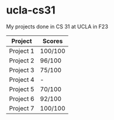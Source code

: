 # ucla-cs31
My projects done in CS 31 at UCLA in F23


| Project |	Scores |
|---|---|
| Project 1	| 100/100 |
| Project 2	| 96/100 |
| Project 3	| 75/100 |
| Project 4	| - |
| Project 5	| 70/100 |
| Project 6	| 92/100 |
| Project 7	| 100/100 |
